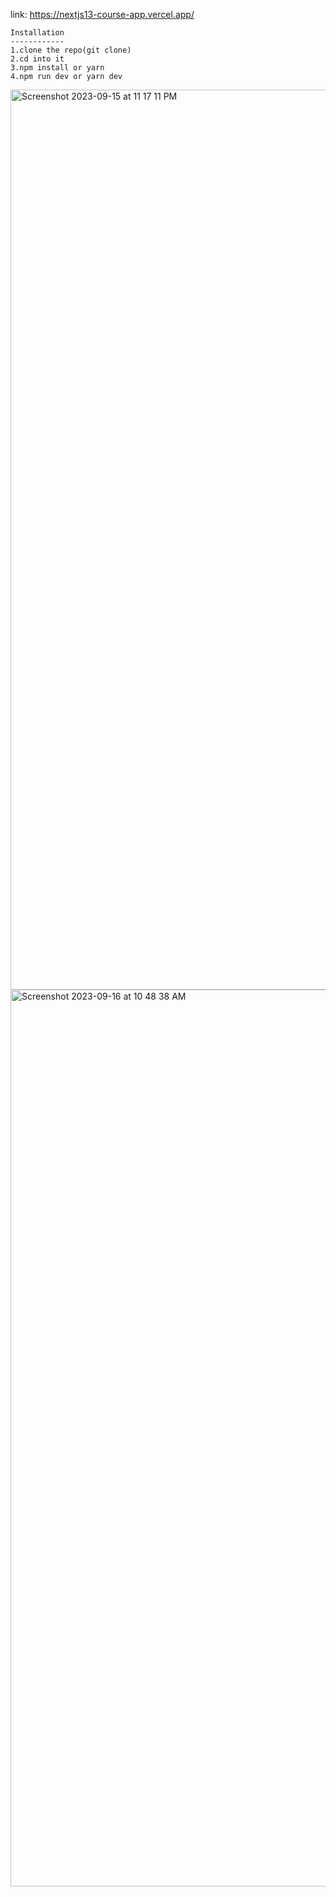 link: https://nextjs13-course-app.vercel.app/
```
Installation
------------
1.clone the repo(git clone)
2.cd into it
3.npm install or yarn
4.npm run dev or yarn dev

```
<img width="1440" alt="Screenshot 2023-09-15 at 11 17 11 PM" src="https://github.com/Bilalbasheer100/Nextjs13-course_app/assets/108890773/4cb6e119-cfa8-4de9-b0da-52c6b1d55b54">

<img width="1435" alt="Screenshot 2023-09-16 at 10 48 38 AM" src="https://github.com/Bilalbasheer100/Nextjs13-course_app/assets/108890773/c297e109-e3f9-47ec-9b4c-a63b9d083e30">
